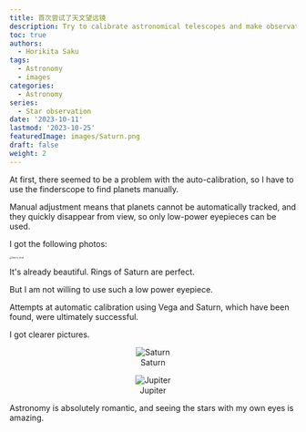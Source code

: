 ```yaml
---
title: 首次尝试了天文望远镜
description: Try to calibrate astronomical telescopes and make observations of Jupiter and Saturn.
toc: true
authors:
  - Horikita Saku
tags:
  - Astronomy
  - images
categories:
  - Astronomy
series:
  - Star observation
date: '2023-10-11'
lastmod: '2023-10-25'
featuredImage: images/Saturn.png
draft: false
weight: 2
---
```

At first, there seemed to be a problem with the auto-calibration, so I have to use the finderscope to find planets manually.

Manual adjustment means that planets cannot be automatically tracked, and they quickly disappear from view, so only low-power eyepieces can be used.

I got the following photos:

<img src="../../../images/Saturn_small.jpg" alt="Saturn_small" style="zoom: 25%;" />

It's already beautiful. Rings of Saturn are perfect.

But I am not willing to use such a low power eyepiece.

Attempts at automatic calibration using Vega and Saturn, which have been found, were ultimately successful.

I got clearer pictures.
<div style="text-align: center;">
    <img src="../../../images/Saturn.jpg" alt="Saturn" />
    <p style="margin-top: 1px;">Saturn</p>
</div>

<div style="text-align: center;">
    <img src="../../../images/Jupiter_big.jpg" alt="Jupiter"/>
    <p style="margin-top: 1px;">Jupiter</p>
</div>



Astronomy is absolutely romantic, and seeing the stars with my own eyes is amazing.